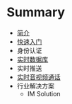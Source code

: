 # Summary

* [简介](README.md)
* [快速入门](QUICKSTART.md)
* 身份认证
* [实时数据库](DATABASE.md)
* 实时推送
* [实时音视频通话](VIDEO.md)
* 行业解决方案
   * IM Solution

